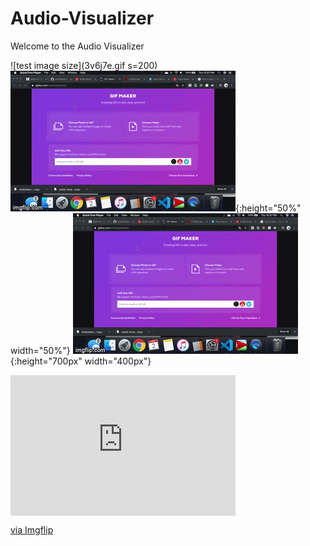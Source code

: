 # Audio-Visualizer

Welcome to the Audio Visualizer 



![test image size](3v6j7e.gif s=200)
![test image size](3v6j7e.gif){:height="50%" width="50%"}
![test image size](3v6j7e.gif){:height="700px" width="400px"}




<div style="width:360px;max-width:100%;"><div style="height:0;padding-bottom:62.5%;position:relative;"><iframe width="360" height="225" style="position:absolute;top:0;left:0;width:100%;height:100%;" frameBorder="0" src="https://imgflip.com/embed/3v6j7e"></iframe></div><p><a href="https://imgflip.com/gif/3v6j7e">via Imgflip</a></p></div>

